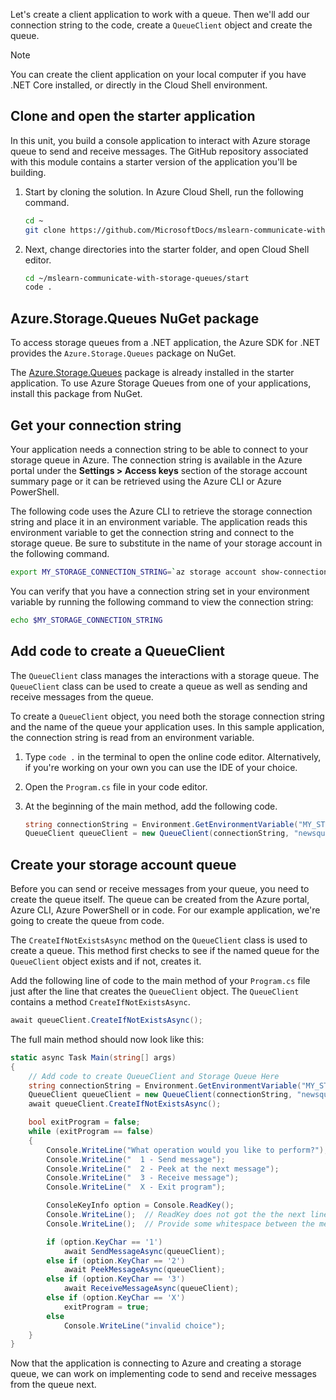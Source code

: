 Let's create a client application to work with a queue. Then we'll add our connection string to the code, create a `QueueClient` object and create the queue.

> [!NOTE]
> You can create the client application on your local computer if you have .NET Core installed, or directly in the Cloud Shell environment.

## Clone and open the starter application

In this unit, you build a console application to interact with Azure storage queue to send and receive messages. The GitHub repository associated with this module contains a starter version of the application you'll be building.

1. Start by cloning the solution. In Azure Cloud Shell, run the following command.

    ```bash
    cd ~
    git clone https://github.com/MicrosoftDocs/mslearn-communicate-with-storage-queues.git
    ```

1. Next, change directories into the starter folder, and open Cloud Shell editor.

    ```bash
    cd ~/mslearn-communicate-with-storage-queues/start
    code .
    ```

## Azure.Storage.Queues NuGet package

To access storage queues from a .NET application, the Azure SDK for .NET provides the `Azure.Storage.Queues` package on NuGet.

The [Azure.Storage.Queues](https://www.nuget.org/packages/Azure.Storage.Queues/) package is already installed in the starter application.  To use Azure Storage Queues from one of your applications, install this package from NuGet.

## Get your connection string

Your application needs a connection string to be able to connect to your storage queue in Azure. The connection string is available in the Azure portal under the **Settings > Access keys** section of the storage account summary page or it can be retrieved using the Azure CLI or Azure PowerShell.

The following code uses the Azure CLI to retrieve the storage connection string and place it in an environment variable. The application reads this environment variable to get the connection string and connect to the storage queue. Be sure to substitute in the name of your storage account in the following command.

```bash
export MY_STORAGE_CONNECTION_STRING=`az storage account show-connection-string -g <rgn>[sandbox resource group name]</rgn> --output tsv -n <storage account name>`
```

You can verify that you have a connection string set in your environment variable by running the following command to view the connection string:

```bash
echo $MY_STORAGE_CONNECTION_STRING
```

## Add code to create a QueueClient

The `QueueClient` class manages the interactions with a storage queue. The `QueueClient` class can be used to create a queue as well as sending and receive messages from the queue.

To create a `QueueClient` object, you need both the storage connection string and the name of the queue your application uses. In this sample application, the connection string is read from an environment variable.

1. Type `code .` in the terminal to open the online code editor. Alternatively, if you're working on your own you can use the IDE of your choice.

1. Open the `Program.cs` file in your code editor.

1. At the beginning of the main method, add the following code.

    ```csharp
    string connectionString = Environment.GetEnvironmentVariable("MY_STORAGE_CONNECTION_STRING");
    QueueClient queueClient = new QueueClient(connectionString, "newsqueue");
    ```

## Create your storage account queue

Before you can send or receive messages from your queue, you need to create the queue itself.  The queue can be created from the Azure portal, Azure CLI, Azure PowerShell or in code.  For our example application, we're going to create the queue from code.

The `CreateIfNotExistsAsync` method on the `QueueClient` class is used to create a queue.  This method first checks to see if the named queue for the `QueueClient` object exists and if not, creates it.

Add the following line of code to the main method of your `Program.cs` file just after the line that creates the `QueueClient` object.
The `QueueClient` contains a method `CreateIfNotExistsAsync`.

```csharp
await queueClient.CreateIfNotExistsAsync();
```

The full main method should now look like this:

```csharp
static async Task Main(string[] args)
{
    // Add code to create QueueClient and Storage Queue Here
    string connectionString = Environment.GetEnvironmentVariable("MY_STORAGE_CONNECTION_STRING");
    QueueClient queueClient = new QueueClient(connectionString, "newsqueue");
    await queueClient.CreateIfNotExistsAsync();

    bool exitProgram = false;
    while (exitProgram == false)
    {
        Console.WriteLine("What operation would you like to perform?");
        Console.WriteLine("  1 - Send message");
        Console.WriteLine("  2 - Peek at the next message");
        Console.WriteLine("  3 - Receive message");
        Console.WriteLine("  X - Exit program");

        ConsoleKeyInfo option = Console.ReadKey();
        Console.WriteLine();  // ReadKey does not got the the next line, so this does
        Console.WriteLine();  // Provide some whitespace between the menu and the action

        if (option.KeyChar == '1')
            await SendMessageAsync(queueClient);
        else if (option.KeyChar == '2')
            await PeekMessageAsync(queueClient);
        else if (option.KeyChar == '3')
            await ReceiveMessageAsync(queueClient);
        else if (option.KeyChar == 'X')
            exitProgram = true;
        else
            Console.WriteLine("invalid choice");
    }
}
```

Now that the application is connecting to Azure and creating a storage queue, we can work on implementing code to send and receive messages from the queue next.
